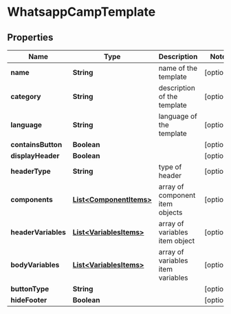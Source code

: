 
# WhatsappCampTemplate

## Properties
Name | Type | Description | Notes
------------ | ------------- | ------------- | -------------
**name** | **String** | name of the template |  [optional]
**category** | **String** | description of the template |  [optional]
**language** | **String** | language of the template |  [optional]
**containsButton** | **Boolean** |  |  [optional]
**displayHeader** | **Boolean** |  |  [optional]
**headerType** | **String** | type of header |  [optional]
**components** | [**List&lt;ComponentItems&gt;**](ComponentItems.md) | array of component item objects |  [optional]
**headerVariables** | [**List&lt;VariablesItems&gt;**](VariablesItems.md) | array of variables item object |  [optional]
**bodyVariables** | [**List&lt;VariablesItems&gt;**](VariablesItems.md) | array of variables item variables |  [optional]
**buttonType** | **String** |  |  [optional]
**hideFooter** | **Boolean** |  |  [optional]



